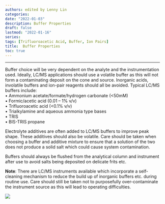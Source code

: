 ```yaml
---
authors: edited by Lenny Lin
categories: 
date: "2022-01-03"
description: Buffer Properties
draft: false
lastmod: "2022-01-16"
series: 
tags: [Trifluoroacetic Acid, Buffer, Ion Pairs]
title:  Buffer Properties
toc: true
---
```



<!--more-->
---

Buffer choice will be very dependent on the analyte and the instrumentation used. Ideally, LC/MS applications should use a volatile buffer as this will not form a contaminating deposit on the cone and source. Inorganic acids, involatile buffers and ion-pair reagents should all be avoided. Typical LC/MS buffers include:  
• Ammonium acetate/formate/hydrogen carbonate (<50mM)  
• Formic/acetic acid (0.01 – 1% v/v)  
• Trifluoroacetic acid (<0.1% v/v)  
• Trialkylamine and aqueous ammonia type bases  
• TRIS  
• BIS-TRIS propane  

Electrolyte additives are often added to LC/MS buffers to improve peak shape. These additives should also be volatile. Care should be taken when choosing a buffer and additive mixture to ensure that a solution of the two does not produce a solid salt which could cause system contamination.  

Buffers should always be flushed from the analytical column and instrument after use to avoid salts being deposited on delicate frits etc.  

<b>Note</b>: There are LC/MS instruments available which incorporate a self-cleaning mechanism to reduce the build up of inorganic buffers etc. during routine use. Care should still be taken not to purposefully over-contaminate the instrument source as this will lead to operating difficulties.  



<img src = "/docs/images/Screenshot 2022-01-16 215059.png"/>
